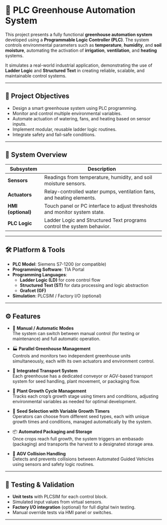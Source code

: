 # 🌱 PLC Greenhouse Automation System

This project presents a fully functional **greenhouse automation system** developed using a **Programmable Logic Controller (PLC)**. The system controls environmental parameters such as **temperature**, **humidity**, and **soil moisture**, automating the activation of **irrigation**, **ventilation**, and **heating** systems.

It simulates a real-world industrial application, demonstrating the use of **Ladder Logic** and **Structured Text** in creating reliable, scalable, and maintainable control systems.

---

## 🎯 Project Objectives

- Design a smart greenhouse system using PLC programming.
- Monitor and control multiple environmental variables.
- Automate actuation of watering, fans, and heating based on sensor inputs.
- Implement modular, reusable ladder logic routines.
- Integrate safety and fail-safe conditions.

---

## 🧱 System Overview

| Subsystem         | Description |
|------------------|-------------|
| **Sensors**       | Readings from temperature, humidity, and soil moisture sensors. |
| **Actuators**     | Relay-controlled water pumps, ventilation fans, and heating elements. |
| **HMI (optional)**| Touch panel or PC interface to adjust thresholds and monitor system state. |
| **PLC Logic**     | Ladder Logic and Structured Text programs control the system behavior. |

---

## 🛠️ Platform & Tools

- **PLC Model**: Siemens S7-1200 (or compatible)  
- **Programming Software**: TIA Portal  
- **Programming Languages**: 
  - **Ladder Logic (LD)** for core control flow  
  - **Structured Text (ST)** for data processing and logic abstraction
  - **Grafcet (GF)** 
- **Simulation**: PLCSIM / Factory I/O (optional)

---

## ⚙️ Features


- 🔁 **Manual / Automatic Modes**  
  The system can switch between manual control (for testing or maintenance) and full automatic operation.

- 🏭 **Parallel Greenhouse Management**  
  Controls and monitors two independent greenhouse units simultaneously, each with its own actuators and environment control.

- 🚚 **Integrated Transport System**  
  Each greenhouse has a dedicated conveyor or AGV-based transport system for seed handling, plant movement, or packaging flow.

- 🌱 **Plant Growth Cycle Management**  
  Tracks each crop’s growth stage using timers and conditions, adjusting environmental variables as needed for optimal development.

- 🌾 **Seed Selection with Variable Growth Timers**  
  Operators can choose from different seed types, each with unique growth times and conditions, managed automatically by the system.

- 📦 **Automated Packaging and Storage**  
  Once crops reach full growth, the system triggers an embasado (packaging) and transports the harvest to a designated storage area.

- 🚫 **AGV Collision Handling**  
  Detects and prevents collisions between Automated Guided Vehicles using sensors and safety logic routines.

---

## 🧪 Testing & Validation

- **Unit tests** with PLCSIM for each control block.
- Simulated input values from virtual sensors.
- **Factory I/O integration** (optional) for full digital twin testing.
- Manual override tests via HMI panel or switches.

---
